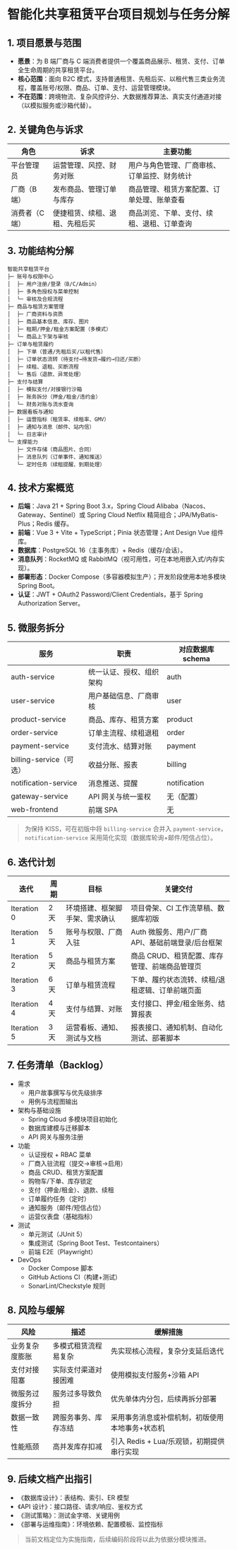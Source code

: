 # 智能化共享租赁平台项目规划与任务分解

## 1. 项目愿景与范围
- **愿景**：为 B 端厂商与 C 端消费者提供一个覆盖商品展示、租赁、支付、订单全生命周期的共享租赁平台。
- **核心范围**：面向 B2C 模式，支持普通租赁、先租后买、以租代售三类业务流程，覆盖账号/权限、商品、订单、支付、运营管理模块。
- **不在范围**：跨境物流、复杂风控评分、大数据推荐算法、真实支付通道对接（以模拟服务或沙箱代替）。

## 2. 关键角色与诉求
| 角色 | 诉求 | 主要功能 |
| ---- | ---- | -------- |
| 平台管理员 | 运营管理、风控、财务对账 | 用户与角色管理、厂商审核、订单监控、财务统计 |
| 厂商（B 端） | 发布商品、管理订单与库存 | 商品管理、租赁方案配置、订单处理、账单查看 |
| 消费者（C 端） | 便捷租赁、续租、退租、先租后买 | 商品浏览、下单、支付、续租、退租、订单查询 |

## 3. 功能结构分解
```
智能共享租赁平台
├─ 账号与权限中心
│  ├─ 用户注册/登录（B/C/Admin）
│  ├─ 多角色授权与菜单控制
│  └─ 审核及合规流程
├─ 商品与租赁方案管理
│  ├─ 厂商资料与资质
│  ├─ 商品基本信息、库存、图片
│  ├─ 租期/押金/租金方案配置（多模式）
│  └─ 商品上下架与审核
├─ 订单与租赁履约
│  ├─ 下单（普通/先租后买/以租代售）
│  ├─ 订单状态流转（待支付→待发货→履约→归还/买断）
│  ├─ 续租、退租、买断流程
│  └─ 售后（退款、异常处理）
├─ 支付与结算
│  ├─ 模拟支付/对接银行沙箱
│  ├─ 账务拆分（押金/租金/违约金）
│  └─ 财务对账与流水查询
├─ 数据看板与通知
│  ├─ 运营指标（租赁率、续租率、GMV）
│  ├─ 通知与消息（邮件、站内信）
│  └─ 日志审计
└─ 支撑能力
   ├─ 文件存储（商品图片、合同）
   ├─ 消息队列（订单事件、通知推送）
   └─ 定时任务（续租提醒、到期处理）
```

## 4. 技术方案概览
- **后端**：Java 21 + Spring Boot 3.x，Spring Cloud Alibaba（Nacos、Gateway、Sentinel）或 Spring Cloud Netflix 精简组合；JPA/MyBatis-Plus；Redis 缓存。
- **前端**：Vue 3 + Vite + TypeScript；Pinia 状态管理；Ant Design Vue 组件库。
- **数据库**：PostgreSQL 16（主事务库）+ Redis（缓存/会话）。
- **消息队列**：RocketMQ 或 RabbitMQ（视可用性，可在本地用嵌入式/内存实现）。
- **部署形态**：Docker Compose（多容器模拟生产）；开发阶段使用本地多模块 Spring Boot。
- **认证**：JWT + OAuth2 Password/Client Credentials，基于 Spring Authorization Server。

## 5. 微服务拆分
| 服务 | 职责 | 对应数据库 schema |
| ---- | ---- | ------------------ |
| auth-service | 统一认证、授权、组织架构 | auth |
| user-service | 用户基础信息、厂商审核 | user |
| product-service | 商品、库存、租赁方案 | product |
| order-service | 订单主流程、续租退租 | order |
| payment-service | 支付流水、结算对账 | payment |
| billing-service（可选） | 收益分账、报表 | billing |
| notification-service | 消息推送、提醒 | notification |
| gateway-service | API 网关与统一鉴权 | 无（配置） |
| web-frontend | 前端 SPA | 无 |

> 为保持 KISS，可在初版中将 `billing-service` 合并入 `payment-service`，`notification-service` 采用简化实现（数据库轮询+邮件/短信占位）。

## 6. 迭代计划
| 迭代 | 周期 | 目标 | 关键交付 |
| ---- | ---- | ---- | -------- |
| Iteration 0 | 2 天 | 环境搭建、框架脚手架、需求确认 | 项目骨架、CI 工作流草稿、数据库初版 |
| Iteration 1 | 5 天 | 账号与权限、厂商入驻 | Auth 微服务、用户/厂商 API、基础前端登录/后台框架 |
| Iteration 2 | 5 天 | 商品与租赁方案 | 商品 CRUD、租赁配置、库存管理、前端商品管理页 |
| Iteration 3 | 6 天 | 订单与租赁流程 | 下单、履约状态流转、续租/退租逻辑、订单前端页面 |
| Iteration 4 | 4 天 | 支付与结算、对账 | 支付接口、押金/租金账务、结算报表 |
| Iteration 5 | 3 天 | 运营看板、通知、测试与文档 | 报表接口、通知机制、自动化测试、部署脚本 |

## 7. 任务清单（Backlog）
- 需求
  - 用户故事撰写与优先级排序
  - 用例与流程图输出
- 架构与基础设施
  - Spring Cloud 多模块项目初始化
  - 数据库建模与迁移脚本
  - API 网关与服务注册
- 功能
  - 认证授权 + RBAC 菜单
  - 厂商入驻流程（提交→审核→启用）
  - 商品 CRUD、租赁方案配置
  - 购物车/下单、库存锁定
  - 支付（押金/租金）、退款、续租
  - 订单履约任务（定时）
  - 通知服务（邮件/短信占位）
  - 运营仪表盘（基础指标）
- 测试
  - 单元测试（JUnit 5）
  - 集成测试（Spring Boot Test、Testcontainers）
  - 前端 E2E（Playwright）
- DevOps
  - Docker Compose 脚本
  - GitHub Actions CI（构建+测试）
  - SonarLint/Checkstyle 规则

## 8. 风险与缓解
| 风险 | 描述 | 缓解措施 |
| ---- | ---- | -------- |
| 业务复杂度膨胀 | 多模式租赁流程易复杂 | 先实现核心流程，复杂分支延后迭代 |
| 支付对接阻塞 | 实际支付渠道对接困难 | 使用模拟支付服务+沙箱 API |
| 微服务过度拆分 | 服务过多导致负担 | 优先单体内分包，后续再拆分部署 |
| 数据一致性 | 跨服务事务、库存冻结 | 采用事务消息或补偿机制，初版使用本地事务+状态机 |
| 性能瓶颈 | 高并发库存扣减 | 引入 Redis + Lua/乐观锁，初期提供串行实现 |

## 9. 后续文档产出指引
- 《数据库设计》：表结构、索引、ER 模型
- 《API 设计》：接口路径、请求/响应、鉴权方式
- 《测试策略》：测试金字塔、关键用例
- 《部署与运维指南》：环境依赖、配置模板、监控指标

> 当前文档定位为实施指南，后续编码阶段将以此为依据分模块推进。
